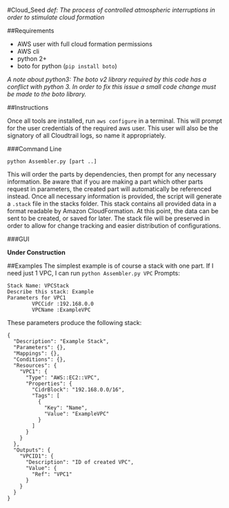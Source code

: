 #Cloud_Seed
_def: The process of controlled atmospheric interruptions in order to stimulate cloud formation_

##Requirements
 - AWS user with full cloud formation permissions
 - AWS cli
 - python 2+
 - boto for python (`pip install boto`)
 
 _A note about python3: The boto v2 library required by this code has a conflict with python 3. In order to fix this issue a small code change must be made to the boto library._
 

##Instructions

Once all tools are installed, run `aws configure` in a terminal. This will prompt for the user credentials of the required aws user. This user will also be the signatory of all Cloudtrail logs, so name it appropriately. 

###Command Line

`python Assembler.py [part ..]`

This will order the parts by dependencies, then prompt for any necessary information. Be aware that if you are making a part which other parts request in parameters, the created part will automatically be referenced instead.
Once all necessary information is provided, the script will generate a `.stack` file in the stacks folder. This stack contains all provided data in a format readable by Amazon CloudFormation. At this point, the data can be 
sent to be created, or saved for later. The stack file will be preserved in order to allow for change tracking and easier distribution of configurations.

###GUI

__Under Construction__

##Examples
The simplest example is of course a stack with one part. If I need just 1 VPC, I can run `python Assembler.py VPC`
Prompts:

```
Stack Name: VPCStack
Describe this stack: Example
Parameters for VPC1
        VPCCidr :192.168.0.0
        VPCName :ExampleVPC
```


These parameters produce the following stack:


```
{
  "Description": "Example Stack",
  "Parameters": {},
  "Mappings": {},
  "Conditions": {},
  "Resources": {
    "VPC1": {
      "Type": "AWS::EC2::VPC",
      "Properties": {
        "CidrBlock": "192.168.0.0/16",
        "Tags": [
          {
            "Key": "Name",
            "Value": "ExampleVPC"
          }
        ]
      }
    }
  },
  "Outputs": {
    "VPCID1": {
      "Description": "ID of created VPC",
      "Value": {
        "Ref": "VPC1"
      }
    }
  }
}
```
 
 